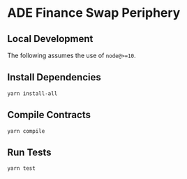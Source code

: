 # ADE Finance Swap Periphery

## Local Development

The following assumes the use of `node@>=10`.

## Install Dependencies

`yarn install-all`

## Compile Contracts

`yarn compile`

## Run Tests

`yarn test`
